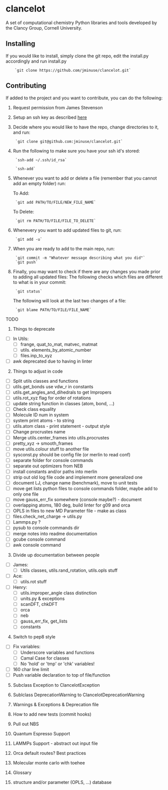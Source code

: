 # clancelot
A set of computational chemistry Python libraries and tools developed by the Clancy Group, Cornell University.

## Installing
If you would like to install, simply clone the git repo, edit the install.py accordingly and run install.py

		`git clone https://github.com/jminuse/clancelot.git`

## Contributing
If added to the project and you want to contribute, you can do the following:

1. Request permission from James Stevenson
2. Setup an ssh key as described [here](https://help.github.com/articles/generating-ssh-keys/)
3. Decide where you would like to have the repo, change directories to it, and run:

		`git clone git@github.com:jminuse/clancelot.git`
4. Run the following to make sure you have your ssh id's stored:

		`ssh-add ~/.ssh/id_rsa`

		`ssh-add`
5. Whenever you want to add or delete a file (remember that you cannot add an empty folder) run:

	To Add:

		`git add PATH/TO/FILE/NEW_FILE_NAME`
	To Delete:

		`git rm PATH/TO/FILE/FILE_TO_DELETE`
6. Whenevery you want to add updated files to git, run:

		`git add -u`
7. When you are ready to add to the main repo, run:

		`git commit -m "Whatever message describing what you did"`
		`git push`
8. Finally, you may want to check if there are any changes you made prior to adding all updated files:
	The following checks which files are different to what is in your commit:
	
		`git status`
	The following will look at the last two changes of a file:
	
		`git blame PATH/TO/FILE/FILE_NAME`


TODO

1. Things to deprecate  

  - [ ] In Utils:  
  	- [ ] frange, quat_to_mat, matvec, matmat  
  	- [ ] utils. elements_by_atomic_number  
  	- [ ] files.inp_to_xyz  
  - [ ] awk deprecated due to having in linter  
2. Things to adjust in code  
  - [ ] Split utils classes and functions  
  - [ ] utils.get_bonds use vdw_r in constants  
  - [ ] utils.get_angles_and_dihedrals to get Impropers  
  - [ ] utils.rot_xyz flag for order of rotations  
  - [ ] update string function in classes (atom, bond, ...)  
  - [ ] Check class equality  
  - [ ] Molecule ID num in system  
  - [ ] system print atoms - to string  
  - [ ] utils.atom class - print statement - output style  
  - [ ] Change procrustes name  
  - [ ] Merge utils.center_frames into utils.procrustes  
  - [ ] pretty_xyz -> smooth_frames  
  - [ ] move utils.colour stuff to another file  
  - [ ] sysconst.py should be config file (or merlin to read conf)  
  - [ ] separate folder for console commands  
  - [ ] separate out optimizers from NEB  
  - [ ] install constants and/or paths into merlin  
  - [ ] strip out old log file code and implement more generalized one  
  - [ ] document LJ, change name (benchmark), move to unit tests  
  - [ ] move get lists python files to console commands folder, maybe add to only one file  
  - [ ] move gauss_err_fix somewhere (console maybe?) - document  
  - [ ] overlapping atoms, 180 deg, build linter for g09 and orca  
  - [ ] OPLS in files to new MD Parameter file - make as class  
  - [ ] files.check_net_charge -> utils.py  
  - [ ] Lammps.py ?  
  - [ ] pysub to console commands dir  
  - [ ] merge notes into readme documentation  
  - [ ] gcube console command  
  - [ ] awk console command  
3. Divide up documentation between people  
  - [ ] James:  
  	- [ ] Utils classes, utils.rand_rotation, utils.opls stuff  
  - [ ] Ace:  
  	- [ ] utils.rot stuff  
  - [ ] Henry:  
  	- [ ] utils.improper_angle class distinction  
  	- [ ] units.py & exceptions  
  	- [ ] scanDFT, chkDFT  
  	- [ ] orca  
  	- [ ] neb  
  	- [ ] gauss_err_fix, get_lists  
  	- [ ] constants  
4. Switch to pep8 style  
  - [ ] Fix variables:  
  	- [ ] Underscore variables and functions  
  	- [ ] Camal Case for classes  
  	- [ ] No 'hold' or 'tmp' or 'chk' variables!  
  - [ ] 160 char line limit  
  - [ ] Push variable declaration to top of file/function  
  
5. Subclass Exception to ClancelotException  
6. Sublclass DeprecationWarning to ClancelotDeprecationWarning  
7. Warnings & Exceptions & Deprecation file  
  
8. How to add new tests (commit hooks)  
9. Pull out NBS  
  
10. Quantum Espresso Support  
11. LAMMPs Support - abstract out input file  
12. Orca default routes? Best practices  
13. Molecular monte carlo with toehee  
  
14. Glossary  
15. structure and/or parameter (OPLS, ...) database  
